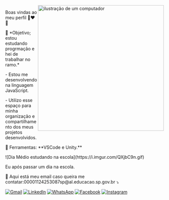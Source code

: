 <img src="https://raw.githubusercontent.com/MicaelliMedeiros/micaellimedeiros/master/image/computer-illustration.png" alt="ilustração de um computador" min-width="400px" max-width="400px" width="400px" align="right">

<p align="left"> 
  Boas vindas ao meu perfil 💙❤️💜
</p>

<p align="left">
  🦄 *Objetivo; estou estudando progrmação e hei de trabalhar no ramo.*
</p>
              - Estou me desenvolvendo na linguagem JavaScript.
</p>
              - Utilizo esse espaço para minha organização e compartilhamento dos meus projetos desenvolvidos.
</p>

<p align="left">
  💼 Ferramentas: **VSCode e Unity.**
</p>
![Dia Médio estudando na escola](https://i.imgur.com/QXjbC9n.gif)
</p>
Eu após passar um dia na escola.
</p>
<p align="left">
  💌 Aqui está meu email caso queira me contatar:00001124253087sp@al.educacao.sp.gov.br ⤵️
</p>

<p align="left">
  <a href="#" title="Gmail">
  <img src="https://img.shields.io/badge/-Gmail-FF0000?style=flat-square&labelColor=FF0000&logo=gmail&logoColor=white&link=LINK-DO-SEU-GMAIL" alt="Gmail"/></a>
  <a href="#" title="LinkedIn">
  <img src="https://img.shields.io/badge/-Linkedin-0e76a8?style=flat-square&logo=Linkedin&logoColor=white&link=LINK-DO-SEU-LINKEDIN" alt="LinkedIn"/></a>
  <a href="#" title="WhatsApp">
  <img src="https://img.shields.io/badge/-WhatsApp-25d366?style=flat-square&labelColor=25d366&logo=whatsapp&logoColor=white&link=API-DO-SEU-WHATSAPP" alt="WhatsApp"/></a>
  <a href="#" title="Facebook">
  <img src="https://img.shields.io/badge/-Facebook-3b5998?style=flat-square&labelColor=3b5998&logo=facebook&logoColor=white&link=LINK-DO-SEU-FACEBOOK" alt="Facebook"/></a>
  <a href="#" title="Instagram">
  <img src="https://img.shields.io/badge/-Instagram-DF0174?style=flat-square&labelColor=DF0174&logo=instagram&logoColor=white&link=LINK-DO-SEU-INSTAGRAM" alt="Instagram"/></a>
</p>
